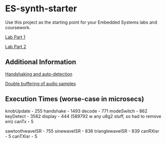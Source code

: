 # ES-synth-starter

  Use this project as the starting point for your Embedded Systems labs and coursework.
  
  [Lab Part 1](doc/LabPart1.md)
  
  [Lab Part 2](doc/LabPart2.md)

## Additional Information

  [Handshaking and auto-detection](doc/handshaking.md)
  
  [Double buffering of audio samples](doc/doubleBuffer.md)

## Execution Times (worse-case in microsecs)

  knobUpdate - 255
  handshake - 1493
  decode - 771
  modeSwitch - 862
  keyDetect - 3562
  display - 444 (589792 w any u8g2 stuff, so had to remove em)
  canTx - 5
  

  sawtoothwaveISR - 755
  sinewaveISR - 836
  trianglewaveISR - 839
  canRXisr - 5
  canTXisr - 5



